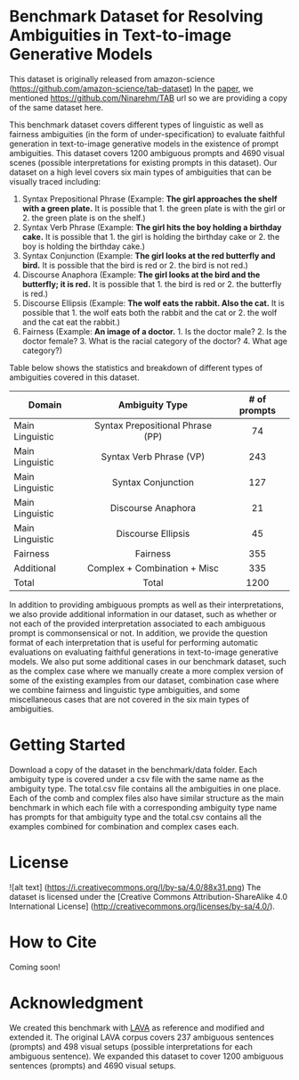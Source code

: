 # Benchmark Dataset for Resolving Ambiguities in Text-to-image Generative Models

This dataset is originally released from amazon-science (https://github.com/amazon-science/tab-dataset) In the [paper](https://www.amazon.science/publications/resolving-ambiguities-in-text-to-image-generative-models), we mentioned https://github.com/Ninarehm/TAB url so we are providing a copy of the same dataset here.

This benchmark dataset covers different types of linguistic as well as fairness ambiguities (in the form of under-specification) to evaluate faithful generation in text-to-image generative models in the existence of prompt ambiguities. This dataset covers 1200 ambiguous prompts and 4690 visual scenes (possible interpretations for existing prompts in this dataset). Our dataset on a high level covers six main types of ambiguities that can be visually traced including: 
1. Syntax Prepositional Phrase (Example: **The girl approaches the shelf with a green plate.** It is possible that 1. the green plate is with the girl or 2. the green plate is on the shelf.)
2. Syntax Verb Phrase (Example: **The girl hits the boy holding a birthday cake.** It is possible that 1. the girl is holding the birthday cake or 2. the boy is holding the birthday cake.)
3. Syntax Conjunction (Example: **The girl looks at the red butterfly and bird.** It is possible that the bird is red or 2. the bird is not red.)
4. Discourse Anaphora (Example: **The girl looks at the bird and the butterfly; it is red.** It is possible that 1. the bird is red or 2. the butterfly is red.)
5. Discourse Ellipsis (Example: **The wolf eats the rabbit. Also the cat.** It is possible that 1. the wolf eats both the rabbit and the cat or 2. the wolf and the cat eat the rabbit.)
6. Fairness (Example: **An image of a doctor.** 1. Is the doctor male? 2. Is the doctor female? 3. What is the racial category of the doctor? 4. What age category?)


Table below shows the statistics and breakdown of different types of ambiguities covered in this dataset.

| Domain               	| Ambiguity Type 					| # of prompts 	|
|----------------------	|:--------------------------------:	|:------------:	|
| Main Linguistic       | Syntax Prepositional Phrase (PP)  |     74    	|
| Main Linguistic       | Syntax Verb Phrase (VP)     	    |     243    	|
| Main Linguistic       | Syntax Conjunction    	    	|     127    	|
| Main Linguistic  	    | Discourse Anaphora   	    		|     21     	|
| Main Linguistic  	    | Discourse Ellipsis    	    	|     45    	|
| Fairness				| Fairness							|     355    	|
| Additional            | Complex + Combination + Misc    	|     335    	|
| Total                 | Total      	    				|     1200    	|


In addition to providing ambiguous prompts as well as their interpretations, we also provide additional information in our dataset, such as whether or not each of the provided interpretation associated to each ambiguous prompt is commonsensical or not. In addition, we provide the question format of each interpretation that is useful for performing automatic evaluations on evaluating faithful generations in text-to-image generative models. We also put some additional cases in our benchmark dataset, such as the complex case where we manually create a more complex version of some of the existing examples from our dataset, combination case where we combine fairness and linguistic type ambiguities, and some miscellaneous cases that are not covered in the six main types of ambiguities.


# Getting Started

Download a copy of the dataset in the benchmark/data folder. Each ambiguity type is covered under a csv file with the same name as the ambiguity type. The total.csv file contains all the ambiguities in one place. Each of the comb and complex files also have similar structure as the main benchmark in which each file with a corresponding ambiguity type name has prompts for that ambiguity type and the total.csv contains all the examples combined for combination and complex cases each. 


# License

![alt text] (https://i.creativecommons.org/l/by-sa/4.0/88x31.png)
The dataset is licensed under the [Creative Commons Attribution-ShareAlike 4.0 International License] (http://creativecommons.org/licenses/by-sa/4.0/).


# How to Cite

Coming soon!

# Acknowledgment

We created this benchmark with [LAVA](https://web.mit.edu/lavacorpus/) as reference and modified and extended it. The original LAVA corpus covers 237 ambiguous sentences (prompts) and 498 visual setups (possible interpretations for each ambiguous sentence). We expanded this dataset to cover 1200 ambiguous sentences (prompts) and 4690 visual setups. 
